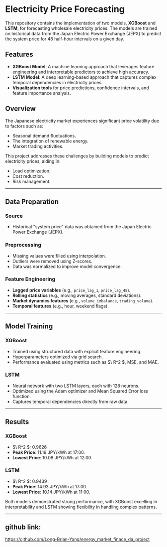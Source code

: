 # Electricity Price Forecasting

This repository contains the implementation of two models, **XGBoost** and **LSTM**, for forecasting wholesale electricity prices. The models are trained on historical data from the Japan Electric Power Exchange (JEPX) to predict the system price for 48 half-hour intervals on a given day.

## Features

- **XGBoost Model**: A machine learning approach that leverages feature engineering and interpretable predictors to achieve high accuracy.
- **LSTM Model**: A deep learning-based approach that captures complex temporal dependencies in electricity prices.
- **Visualization tools** for price predictions, confidence intervals, and feature importance analysis.

## Overview

The Japanese electricity market experiences significant price volatility due to factors such as:

- Seasonal demand fluctuations.
- The integration of renewable energy.
- Market trading activities.

This project addresses these challenges by building models to predict electricity prices, aiding in:

- Load optimization.
- Cost reduction.
- Risk management.

---

## Data Preparation

### Source

- Historical "system price" data was obtained from the Japan Electric Power Exchange (JEPX).

### Preprocessing

- Missing values were filled using interpolation.
- Outliers were removed using Z-scores.
- Data was normalized to improve model convergence.

### Feature Engineering

- **Lagged price variables** (e.g., `price_lag_1`, `price_lag_48`).
- **Rolling statistics** (e.g., moving averages, standard deviations).
- **Market dynamics features** (e.g., `volume_imbalance`, `trading_volume`).
- **Temporal features** (e.g., hour, weekend flags).

---

## Model Training

### XGBoost

- Trained using structured data with explicit feature engineering.
- Hyperparameters optimized via grid search.
- Performance evaluated using metrics such as $\ R^2 \$, MSE, and MAE.

### LSTM

- Neural network with two LSTM layers, each with 128 neurons.
- Optimized using the Adam optimizer and Mean Squared Error loss function.
- Captures temporal dependencies directly from raw data.

---

## Results

### XGBoost

- $\ R^2 \$: 0.9626
- **Peak Price**: 11.19 JPY/kWh at 17:00.
- **Lowest Price**: 10.08 JPY/kWh at 12:00.

### LSTM

- $\ R^2 \$: 0.9439
- **Peak Price**: 14.93 JPY/kWh at 17:00.
- **Lowest Price**: 10.14 JPY/kWh at 11:00.

Both models demonstrated strong performance, with XGBoost excelling in interpretability and LSTM showing flexibility in handling complex patterns.

---

## github link: 
https://github.com/Long-Brian-Yang/energy_market_finace_da_project
